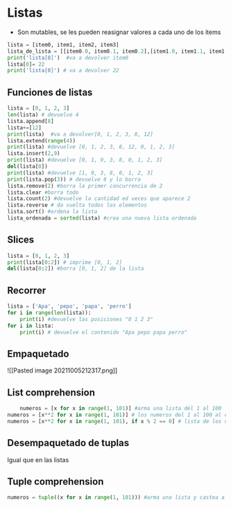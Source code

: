 # Listas
- Son mutables, se les pueden reasignar valores a cada uno de los items
```py
lista = [item0, item1, item2, item3]
lista_de_lista = [[item0.0, item0.1, item0.2],[item1.0, item1.1, item1.2]]
print('lista[0]')  #va a devolver item0
lista[0]= 22
print('lista[0]') # va a devolver 22
```

## Funciones de listas 
```py
lista = [0, 1, 2, 3]
len(lista) # devuelve 4
lista.append[8]
lista+=[12]
print(lista)  #va a devolver[0, 1, 2, 3, 8, 12]
lista.extend(range(4))
print(lista) #devuelve [0, 1, 2, 3, 8, 12, 0, 1, 2, 3]
lista.insert(2,9) 
print(lista) #devuelve [0, 1, 9, 3, 8, 0, 1, 2, 3]
del(lista[0]) 
print(lista) #devuelve [1, 9, 3, 8, 0, 1, 2, 3]
print(lista.pop(3)) # devuelve 8 y lo borra
lista.remove(2) #borra la primer concurrencia de 2
lista.clear #borra todo
lista.count(2) #devuelve la cantidad ed veces que aparece 2
lista.reverse # da vuelta todos los elementos
lista.sort() #ordena la lista
lista_ordenada = sorted(lista) #crea una nueva lista ordenada
```

## Slices
```py
lista = [0, 1, 2, 3]
print(lista[0:2]) # imprime [0, 1, 2]
del(lista[0:2]) #borra [0, 1, 2] de la lista
```

## Recorrer

```py
lista = ['Apa', 'pepo', 'papa', 'perro']
for i in range(len(lista)):
	print(i) #devuelve las posiciones "0 1 2 3"
for i in lista:
	print(i) # devuelve el contenido "Apa pepo papa perro"
```


## Empaquetado
![[Pasted image 20211005212317.png]]

## List comprehension 
```py
	numeros = [x for x in range(1, 101)] #arma una lista del 1 al 100
numeros = [x**2 for x in range(1, 101)] # los numeros del 1 al 100 al cuadrado
numeros = [x**2 for x in range(1, 101), if x % 2 == 0] # lista de los numeros pares del 1 al 100
``` 

## Desempaquetado de tuplas
Igual que en las listas

## Tuple comprehension
```py
numeros = tuple((x for x in range(1, 101))) #arma una lista y castea a tupla
``` 